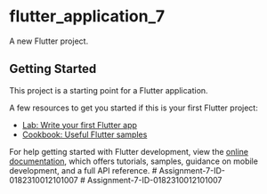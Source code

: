 # flutter_application_7

A new Flutter project.

## Getting Started

This project is a starting point for a Flutter application.

A few resources to get you started if this is your first Flutter project:

- [Lab: Write your first Flutter app](https://docs.flutter.dev/get-started/codelab)
- [Cookbook: Useful Flutter samples](https://docs.flutter.dev/cookbook)

For help getting started with Flutter development, view the
[online documentation](https://docs.flutter.dev/), which offers tutorials,
samples, guidance on mobile development, and a full API reference.
#   A s s i g n m e n t - 7 - I D - 0 1 8 2 3 1 0 0 1 2 1 0 1 0 0 7  
 #   A s s i g n m e n t - 7 - I D - 0 1 8 2 3 1 0 0 1 2 1 0 1 0 0 7  
 